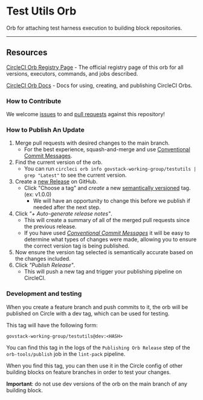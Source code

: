 # Test Utils Orb

<!---
[![CircleCI Build Status](https://circleci.com/gh/GovStackWorkingGroup/test-utils.svg?style=shield "CircleCI Build Status")](https://circleci.com/gh/GovStackWorkingGroup/test-utils) [![CircleCI Orb Version](https://badges.circleci.com/orbs/GovStackWorkingGroup/testutils.svg)](https://circleci.com/orbs/registry/orb/GovStackWorkingGroup/testutils) [![GitHub License](https://img.shields.io/badge/license-MIT-lightgrey.svg)](https://raw.githubusercontent.com/GovStackWorkingGroup/test-utils/master/LICENSE) [![CircleCI Community](https://img.shields.io/badge/community-CircleCI%20Discuss-343434.svg)](https://discuss.circleci.com/c/ecosystem/orbs)

--->
Orb for attaching test harness execution to building block repositories. 

---

## Resources

[CircleCI Orb Registry Page](https://circleci.com/orbs/registry/orb/GovStackWorkingGroup/testutils) - The official registry page of this orb for all versions, executors, commands, and jobs described.

[CircleCI Orb Docs](https://circleci.com/docs/2.0/orb-intro/#section=configuration) - Docs for using, creating, and publishing CircleCI Orbs.

### How to Contribute

We welcome [issues](https://github.com/GovStackWorkingGroup/test-utils/issues) to and [pull requests](https://github.com/GovStackWorkingGroup/test-utils/pulls) against this repository!

### How to Publish An Update
1. Merge pull requests with desired changes to the main branch.
    - For the best experience, squash-and-merge and use [Conventional Commit Messages](https://conventionalcommits.org/).
2. Find the current version of the orb.
    - You can run `circleci orb info govstack-working-group/testutils | grep "Latest"` to see the current version.
3. Create a [new Release](https://github.com/GovStackWorkingGroup/test-utils/releases/new) on GitHub.
    - Click "Choose a tag" and _create_ a new [semantically versioned](http://semver.org/) tag. (ex: v1.0.0)
      - We will have an opportunity to change this before we publish if needed after the next step.
4.  Click _"+ Auto-generate release notes"_.
    - This will create a summary of all of the merged pull requests since the previous release.
    - If you have used _[Conventional Commit Messages](https://conventionalcommits.org/)_ it will be easy to determine what types of changes were made, allowing you to ensure the correct version tag is being published.
5. Now ensure the version tag selected is semantically accurate based on the changes included.
6. Click _"Publish Release"_.
    - This will push a new tag and trigger your publishing pipeline on CircleCI.

### Development and testing

When you create a feature branch and push commits to it, the orb will be published on Circle with a dev tag, which can be used for testing.

This tag will have the following form:

```
govstack-working-group/testutils@dev:<HASH>
```

You can find this tag in the logs of the `Publishing Orb Release` step of the `orb-tools/publish` job in the `lint-pack` pipeline.

When you find this tag, you can then use it in the Circle config of other building blocks on feature branches in order to test your changes.

**Important**: do not use dev versions of the orb on the main branch of any building block.

